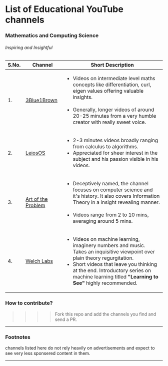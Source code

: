 # List of Educational YouTube channels
### Mathematics and Computing Science
###### Inspiring and Insightful

|S.No.|           Channel            |          Short Description            |
|----|------------------------------|---------------------------------------|
|1.| [3Blue1Brown](https://www.youtube.com/channel/UCYO_jab_esuFRV4b17AJtAw)|<ul> <li>  Videos on intermediate level maths concepts like differentiation, curl, eigen values offering valuable insights.<br><br> <li>Generally, longer videos of around 20-25 minutes from a very humble creator with really sweet voice.|
|2. | [LeiosOS](https://www.youtube.com/channel/UCd0dc7kQA1FUpJ76o1EjLqQ)|<ul><li> 2-3 minutes videos broadly ranging from calculus to algorithms.<li> Appreciated for sheer interest in the subject and his passion visible in his videos.
|3. | [Art of the Problem](https://www.youtube.com/channel/UCotwjyJnb-4KW7bmsOoLfkg) | <ul><li> Deceptively named, the channel focuses on computer science and it's history. It also covers Information Theory in a insight revealing manner. <br><br><li>Videos range from 2 to 10 mins, averaging around 5 mins.|
|4. | [Welch Labs]() | <ul><li> Videos on machine learning, imaginery numbers and music. Takes an inquisitive viewpoint over plain theory regurgitation.</li><li> Short videos that leave you thinking at the end. Introductory series on machine learning titled <b>"Learning to See"</b> highly recommended. </li></ul> |


### How to contribute?
>>>>Fork this repo and add the channels you find and send a PR.

***
### Footnotes
channels listed here do not rely heavily on advertisements and expect to see very less sponsered content in them.

***
